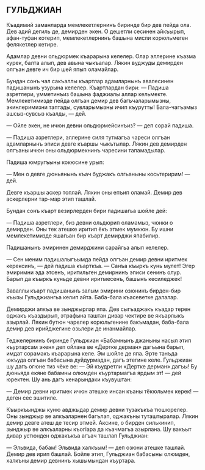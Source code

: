 ## ГУЛЬДЖИАН

Къадимий заманларда мемлекетлернинъ биринде бир дев пейда ола.
Дев адий дегиль де, демирден экен.
О дешетли сесинен айкъырып, афан-туфан котерип, мемлекетлернинъ башына мисли корюльмеген фелякетлер кетире.

Адамлар девни ольдюрмек къарарына келелер.
Олар эллерине къазма курек, балта алып, дев авына чыкъалар.
Лякин вуджуды демирден олгъан девге ич бир шей япып оламайлар.

Бундан сонъ чал сакъаллы къартлар адамларнынъ авалесинен падишанынъ узурына келелер.
Къартлардан бири: — Падиша азретлери, умметинъиз башына фаджиалы аллар кельмекте.
Мемлекетимизде пейда олгъан демир дев багъчаларымызны, экинлеримизни таптады, сувларымызны ичип къурутты!
Бала-чагъамыз ашсыз-сувсыз къалды, — дей.

— Ойле экен, не ичюн девни ольдюрмейсинъиз? — деп сорай падиша.

— Падиша азретлери, эллерине силя тутмагъа чареси олгъан адамларнынъ эписи девге къаршы чыкътылар.
Лякин дев демирден олгъаны ичюн оны ольдюрмекнинъ чаресини тапамадылар.

Падиша юмругъыны кокюсине урып:

— Мен о девге дюньянынъ къач буджакъ олгьаныны косьтеририм! — дей.

Девге къаршы аскер топлай.
Лякин оны епъип оламай.
Демир дев аскерлерни тар-мар этип ташлай.

Бундан сонъ къарт везирлерден бири падишагьа шойле дей:

— Падиша азретлери, биз девни ольдюрип оламамыз, чюнки о демирден.
Оны тек атешке иритип ёкъ этмек мумкюн.
Бу ишни мемлекетимизде яшагьан бир къарт демирджи япабилир.

Падишанынъ эмиринен демирджини сарайгьа алып келелер.

— Сен меним падишалыгъымда пейда олгъан демир девни иритмек керексинъ, — дей падиша къарткъа. — Санъа къыркъ кунь мулет!
Эгер эмиримни эда этсенъ, иритильген демирнинъ эписи сенинъ олур.
Барып да къыркъ куньде девни иритмесенъ, башынъ кесиледжек!

Заваллы къарт падишанынъ залым эмирини озюнинъ бирден-бир къызы Гульджиангьа келип айта.
Баба-бала къасеветке далалар.

Демирджи алкъа ве зынджырлар япа.
Дев сыгъаджакъ къадар терен оджакъ къаздырып, этрафына таштан дивар чектире ве якъарлыкъ азырлай.
Лякин бутюн чарелер корюльгенине бакъмадан, баба-бала демир дев ирийджегине озьлери де инанмайлар.

Геджелернинъ биринде Гульджиан «Бабамнынъ джаныны насыл этип къуртарсам экен» деп ойлана ве «Дертке дерман» дагъына барып, имдат сорамакъ къарарына келе.
Эм шойле де япа.
Эрте танъда юкъуда олгъан бабасына дуйдурмадан, дагъ этегине келе.
Гульджиан шу дагъ огюне тиз чёке ве: — Эй къудретли «Дертке дерман» дагъы!
Бу дюньяда екяне бабамны олюмден къуртармагъа ярдым эт! — дей юректен.
Шу ань дагъ кенарындаки къувуштан:

— Демир девни иритмек ичюн атешке инсан къаны тёкюльмек керек! — деген сес эшитиле.

Къыркъынджы куню авджыдар демир девни тузакъкъа тюшюрелер.
Оны зынджыр ве алкъаларнен багълап, оджакъны туташтыралар.
Лякин демир девге атеш де тесир этмей.
Аксине, о бирден силькинип, зынджыр ве алкъаларны къогіара да къачмагъа азырлана.
Шу вакъыт дивар устюнден оджакъкъа агъач ташлап Гульджиан:

— Эльвида, бабам!
Эльвида халкъым! — деп озюни атешке ташлай.
Демир дев ирип башлай.
Бойле этип, Гульджиан бабасыны олюмден, халкъны демир девнинъ хышымындан къуртара.
